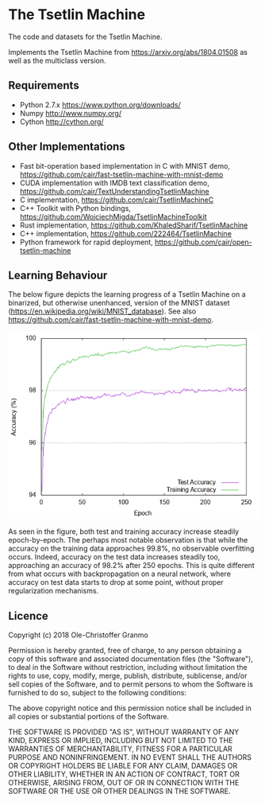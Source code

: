 # The Tsetlin Machine
The code and datasets for the Tsetlin Machine.

Implements the Tsetlin Machine from https://arxiv.org/abs/1804.01508 as well as the multiclass version.

## Requirements

- Python 2.7.x https://www.python.org/downloads/
- Numpy http://www.numpy.org/
- Cython http://cython.org/

## Other Implementations

* Fast bit-operation based implementation in C with MNIST demo, https://github.com/cair/fast-tsetlin-machine-with-mnist-demo
* CUDA implementation with IMDB text classification demo, https://github.com/cair/TextUnderstandingTsetlinMachine
* C implementation, https://github.com/cair/TsetlinMachineC
* C++ Toolkit with Python bindings, https://github.com/WojciechMigda/TsetlinMachineToolkit
* Rust implementation, https://github.com/KhaledSharif/TsetlinMachine
* C++ implementation, https://github.com/222464/TsetlinMachine
* Python framework for rapid deployment, https://github.com/cair/open-tsetlin-machine

## Learning Behaviour
The below figure depicts the learning progress of a Tsetlin Machine on a binarized, but otherwise unenhanced, version of the MNIST dataset (https://en.wikipedia.org/wiki/MNIST_database). See also https://github.com/cair/fast-tsetlin-machine-with-mnist-demo.

![Figure 4](https://github.com/olegranmo/blob/blob/master/learning_progress.png)

As seen in the figure, both test and training accuracy increase steadily epoch-by-epoch. The perhaps most notable observation is that while the accuracy on the training data approaches 99.8%, no observable overfitting occurs. Indeed, accuracy on the test data increases steadily too, approaching an accuracy of 98.2% after 250 epochs. This is quite different from what occurs with backpropagation on a neural network, where accuracy on test data starts to drop at some point, without proper regularization mechanisms.

## Licence

Copyright (c) 2018 Ole-Christoffer Granmo

Permission is hereby granted, free of charge, to any person obtaining a copy
of this software and associated documentation files (the "Software"), to deal
in the Software without restriction, including without limitation the rights
to use, copy, modify, merge, publish, distribute, sublicense, and/or sell
copies of the Software, and to permit persons to whom the Software is
furnished to do so, subject to the following conditions:

The above copyright notice and this permission notice shall be included in all
copies or substantial portions of the Software.

THE SOFTWARE IS PROVIDED "AS IS", WITHOUT WARRANTY OF ANY KIND, EXPRESS OR
IMPLIED, INCLUDING BUT NOT LIMITED TO THE WARRANTIES OF MERCHANTABILITY,
FITNESS FOR A PARTICULAR PURPOSE AND NONINFRINGEMENT. IN NO EVENT SHALL THE
AUTHORS OR COPYRIGHT HOLDERS BE LIABLE FOR ANY CLAIM, DAMAGES OR OTHER
LIABILITY, WHETHER IN AN ACTION OF CONTRACT, TORT OR OTHERWISE, ARISING FROM,
OUT OF OR IN CONNECTION WITH THE SOFTWARE OR THE USE OR OTHER DEALINGS IN THE
SOFTWARE.
